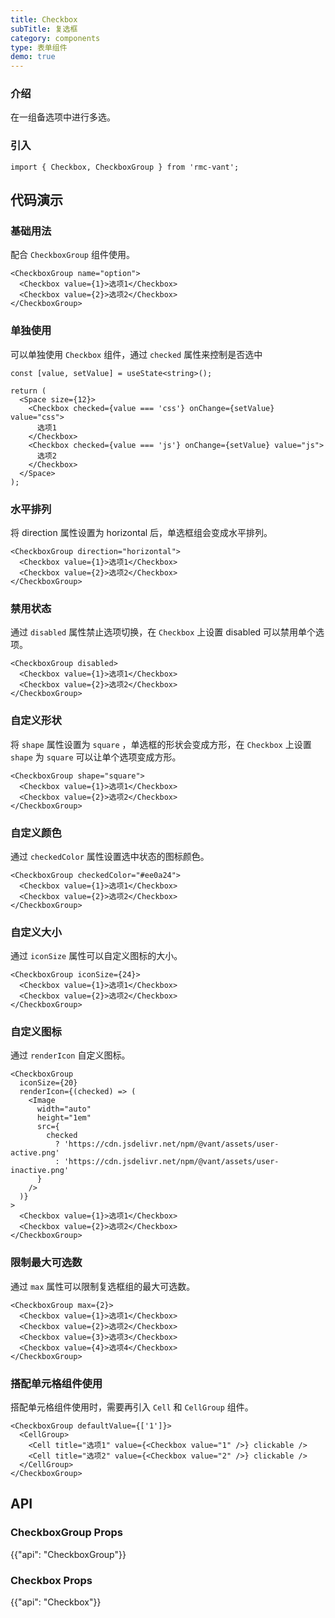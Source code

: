```yaml
---
title: Checkbox
subTitle: 复选框
category: components
type: 表单组件
demo: true
---
```


### 介绍

在一组备选项中进行多选。

### 引入

```tsx
import { Checkbox, CheckboxGroup } from 'rmc-vant';
```

## 代码演示

### 基础用法

配合 `CheckboxGroup` 组件使用。

```tsx
<CheckboxGroup name="option">
  <Checkbox value={1}>选项1</Checkbox>
  <Checkbox value={2}>选项2</Checkbox>
</CheckboxGroup>
```

### 单独使用

可以单独使用 `Checkbox` 组件，通过 `checked` 属性来控制是否选中

```tsx
const [value, setValue] = useState<string>();

return (
  <Space size={12}>
    <Checkbox checked={value === 'css'} onChange={setValue} value="css">
      选项1
    </Checkbox>
    <Checkbox checked={value === 'js'} onChange={setValue} value="js">
      选项2
    </Checkbox>
  </Space>
);
```

### 水平排列

将 direction 属性设置为 horizontal 后，单选框组会变成水平排列。

```tsx
<CheckboxGroup direction="horizontal">
  <Checkbox value={1}>选项1</Checkbox>
  <Checkbox value={2}>选项2</Checkbox>
</CheckboxGroup>
```

### 禁用状态

通过 `disabled` 属性禁止选项切换，在 `Checkbox` 上设置 disabled 可以禁用单个选项。

```tsx
<CheckboxGroup disabled>
  <Checkbox value={1}>选项1</Checkbox>
  <Checkbox value={2}>选项2</Checkbox>
</CheckboxGroup>
```

### 自定义形状

将 `shape` 属性设置为 `square` ，单选框的形状会变成方形，在 `Checkbox` 上设置 `shape` 为 `square` 可以让单个选项变成方形。

```tsx
<CheckboxGroup shape="square">
  <Checkbox value={1}>选项1</Checkbox>
  <Checkbox value={2}>选项2</Checkbox>
</CheckboxGroup>
```

### 自定义颜色

通过 `checkedColor` 属性设置选中状态的图标颜色。

```tsx
<CheckboxGroup checkedColor="#ee0a24">
  <Checkbox value={1}>选项1</Checkbox>
  <Checkbox value={2}>选项2</Checkbox>
</CheckboxGroup>
```

### 自定义大小

通过 `iconSize` 属性可以自定义图标的大小。

```tsx
<CheckboxGroup iconSize={24}>
  <Checkbox value={1}>选项1</Checkbox>
  <Checkbox value={2}>选项2</Checkbox>
</CheckboxGroup>
```

### 自定义图标

通过 `renderIcon` 自定义图标。

```tsx
<CheckboxGroup
  iconSize={20}
  renderIcon={(checked) => (
    <Image
      width="auto"
      height="1em"
      src={
        checked
          ? 'https://cdn.jsdelivr.net/npm/@vant/assets/user-active.png'
          : 'https://cdn.jsdelivr.net/npm/@vant/assets/user-inactive.png'
      }
    />
  )}
>
  <Checkbox value={1}>选项1</Checkbox>
  <Checkbox value={2}>选项2</Checkbox>
</CheckboxGroup>
```

### 限制最大可选数

通过 `max` 属性可以限制复选框组的最大可选数。

```tsx
<CheckboxGroup max={2}>
  <Checkbox value={1}>选项1</Checkbox>
  <Checkbox value={2}>选项2</Checkbox>
  <Checkbox value={3}>选项3</Checkbox>
  <Checkbox value={4}>选项4</Checkbox>
</CheckboxGroup>
```

### 搭配单元格组件使用

搭配单元格组件使用时，需要再引入 `Cell` 和 `CellGroup` 组件。

```tsx
<CheckboxGroup defaultValue={['1']}>
  <CellGroup>
    <Cell title="选项1" value={<Checkbox value="1" />} clickable />
    <Cell title="选项2" value={<Checkbox value="2" />} clickable />
  </CellGroup>
</CheckboxGroup>
```

## API

### CheckboxGroup Props

{{"api": "CheckboxGroup"}}

### Checkbox Props

{{"api": "Checkbox"}}

